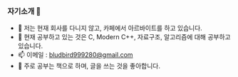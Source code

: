 ### 자기소개 👋
- 🔭 저는 현재 회사를 다니지 않고, 카페에서 아르바이트를 하고 있습니다.
- 🌱 현재 공부하고 있는 것은 C, Modern C++, 자료구조, 알고리즘에 대해 공부하고 있습니다.
- 📫 이메일 :  bludbird999280@gmail.com
- 🤔 주로 공부는 책으로 하며, 글을 쓰는 것을 좋아합니다.

<!--
**bluebird999280/bluebird999280** is a ✨ _special_ ✨ repository because its `README.md` (this file) appears on your GitHub profile.
 👯 I’m looking to collaborate on ...
- 
- 💬 Ask me about ...
- - 😄 Pronouns: ...
- ⚡ Fun fact: ...
Here are some ideas to get you started:


-->
